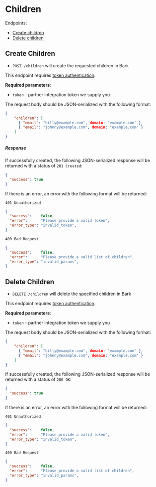 Children
=======

Endpoints:

- [Create children](#create-children)
- [Delete children](#delete-children)

Create Children
------

* `POST /children` will create the requested children in Bark

This endpoint requires [token authentication](https://github.com/Bark-us/partner-integration-docs#authentication).

**Required parameters**:

* `token` - partner integration token we supply you

The request body should be JSON-serialized with the following format:

```json
{
    "children": [
      { "email": "billy@example.com", domain: "example.com" },
      { "email": "johnny@example.com", domain: "example.com" }
    ]
}
```

##### Response

If successfully created, the following JSON-serialized response will be
returned with a status of `201 Created`:


```json
{
  "success": true
}
```

If there is an error, an error with the following format will be returned:

`401 Unauthorized`

```json
{
  "success":    false,
  "error":      "Please provide a valid token",
  "error_type": "invalid_token",
}
```

`400 Bad Request`

```json
{
  "success":    false,
  "error":      "Please provide a valid list of children",
  "error_type": "invalid_params",
}
```

Delete Children
----------------------

* `DELETE /children` will delete the specified children in Bark

This endpoint requires [token authentication](https://github.com/Bark-us/partner-integration-docs#authentication).

**Required parameters**:

* `token` - partner integration token we supply you

The request body should be JSON-serialized with the following format:

```json
{
    "children": [
      { "email": "billy@example.com", domain: "example.com" },
      { "email": "johnny@example.com", domain: "example.com" }
    ]
}
```

If successfully created, the following JSON-serialized response will be
returned with a status of `200 OK`:


```json
{
  "success": true
}
```

If there is an error, an error with the following format will be returned:

`401 Unauthorized`

```json
{
  "success":    false,
  "error":      "Please provide a valid token",
  "error_type": "invalid_token",
}
```

`400 Bad Request`

```json
{
  "success":    false,
  "error":      "Please provide a valid list of children",
  "error_type": "invalid_params",
}
```
